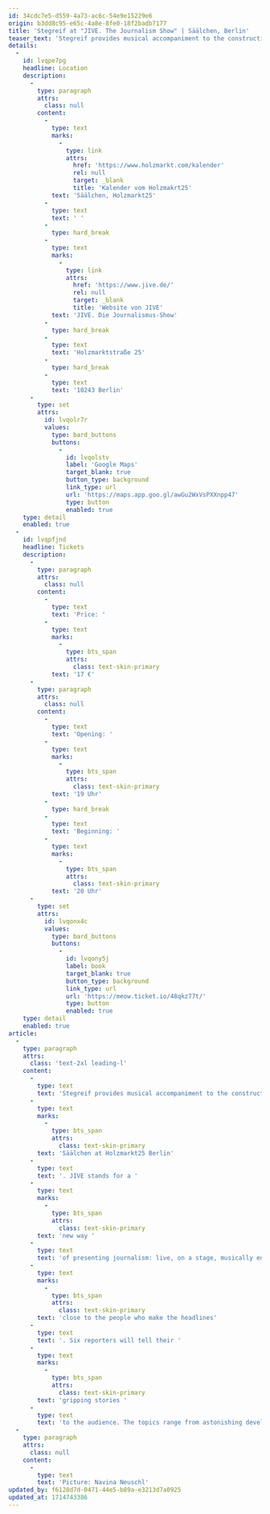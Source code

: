 ```yaml
---
id: 34cdc7e5-d559-4a73-ac6c-54e9e15229e6
origin: b3dd8c95-e65c-4a8e-8fe0-18f2badb7177
title: 'Stegreif at "JIVE. The Journalism Show" | Säälchen, Berlin'
teaser_text: 'Stegreif provides musical accompaniment to the constructive live journalism show ‘JIVE’ in the Säälchen at Holzmarkt25 Berlin'
details:
  -
    id: lvqpe7pg
    headline: Location
    description:
      -
        type: paragraph
        attrs:
          class: null
        content:
          -
            type: text
            marks:
              -
                type: link
                attrs:
                  href: 'https://www.holzmarkt.com/kalender'
                  rel: null
                  target: _blank
                  title: 'Kalender vom Holzmakrt25'
            text: 'Säälchen, Holzmarkt25'
          -
            type: text
            text: ' '
          -
            type: hard_break
          -
            type: text
            marks:
              -
                type: link
                attrs:
                  href: 'https://www.jive.de/'
                  rel: null
                  target: _blank
                  title: 'Website von JIVE'
            text: 'JIVE. Die Journalismus-Show'
          -
            type: hard_break
          -
            type: text
            text: 'Holzmarktstraße 25'
          -
            type: hard_break
          -
            type: text
            text: '10243 Berlin'
      -
        type: set
        attrs:
          id: lvqolr7r
          values:
            type: bard_buttons
            buttons:
              -
                id: lvqolstv
                label: 'Google Maps'
                target_blank: true
                button_type: background
                link_type: url
                url: 'https://maps.app.goo.gl/awGu2WxVsPXXnpp47'
                type: button
                enabled: true
    type: detail
    enabled: true
  -
    id: lvqpfjnd
    headline: Tickets
    description:
      -
        type: paragraph
        attrs:
          class: null
        content:
          -
            type: text
            text: 'Price: '
          -
            type: text
            marks:
              -
                type: bts_span
                attrs:
                  class: text-skin-primary
            text: '17 €'
      -
        type: paragraph
        attrs:
          class: null
        content:
          -
            type: text
            text: 'Opening: '
          -
            type: text
            marks:
              -
                type: bts_span
                attrs:
                  class: text-skin-primary
            text: '19 Uhr'
          -
            type: hard_break
          -
            type: text
            text: 'Beginning: '
          -
            type: text
            marks:
              -
                type: bts_span
                attrs:
                  class: text-skin-primary
            text: '20 Uhr'
      -
        type: set
        attrs:
          id: lvqonx4c
          values:
            type: bard_buttons
            buttons:
              -
                id: lvqony5j
                label: book
                target_blank: true
                button_type: background
                link_type: url
                url: 'https://meow.ticket.io/48qkz77t/'
                type: button
                enabled: true
    type: detail
    enabled: true
article:
  -
    type: paragraph
    attrs:
      class: 'text-2xl leading-l'
    content:
      -
        type: text
        text: 'Stegreif provides musical accompaniment to the constructive live journalism show ‘JIVE’ in the '
      -
        type: text
        marks:
          -
            type: bts_span
            attrs:
              class: text-skin-primary
        text: 'Säälchen at Holzmarkt25 Berlin'
      -
        type: text
        text: '. JIVE stands for a '
      -
        type: text
        marks:
          -
            type: bts_span
            attrs:
              class: text-skin-primary
        text: 'new way '
      -
        type: text
        text: 'of presenting journalism: live, on a stage, musically enriched by an orchestra. The show offers a unique opportunity to get '
      -
        type: text
        marks:
          -
            type: bts_span
            attrs:
              class: text-skin-primary
        text: 'close to the people who make the headlines'
      -
        type: text
        text: '. Six reporters will tell their '
      -
        type: text
        marks:
          -
            type: bts_span
            attrs:
              class: text-skin-primary
        text: 'gripping stories '
      -
        type: text
        text: 'to the audience. The topics range from astonishing developments in science to moving cultural research and political journalism in a super election year.'
  -
    type: paragraph
    attrs:
      class: null
    content:
      -
        type: text
        text: 'Picture: Navina Neuschl'
updated_by: f6128d7d-0471-44e5-b89a-e3213d7a0925
updated_at: 1714743386
---
```

